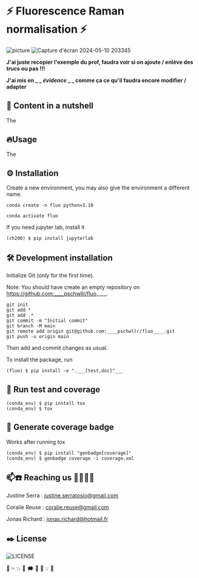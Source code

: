 # ⚡ Fluorescence Raman normalisation ⚡

![picture](https://github.com/jojorichard/Fluorescence_Raman_normalisation/assets/160879372/22fd9a95-884a-421d-abfe-041311cd3af8)
![Capture d'écran 2024-05-10 203345](https://github.com/jojorichard/Fluorescence_Raman_normalisation/assets/160879372/6c230a04-e5e5-43e0-9218-f44ae51f7aee)

**J'ai juste recopier l'exemple du prof, faudra voir si on ajoute / enlève des trucs ou pas !!!**

**J'ai mis en _ _ _évidence_ _ _ comme ça ce qu'il faudra encore modifier / adapter**


## 🎯 Content in a nutshell
The
## 🔥Usage
The
## ⚙️ Installation
Create a new environment, you may also give the environment a different name.
```
conda create -n fluo python=3.10 
```
```
conda activate fluo
```
If you need jupyter lab, install it

```
(ch200) $ pip install jupyterlab
```
## 🛠️ Development installation
Initialize Git (only for the first time).

Note: You should have create an empty repository on https://github.com:____pschwllr/fluo____.
```
git init
git add * 
git add .*
git commit -m "Initial commit" 
git branch -M main
git remote add origin git@github.com:____pschwllr/fluo____.git 
git push -u origin main
```
Then add and commit changes as usual.

To install the package, run
```
(fluo) $ pip install -e ".___[test,doc]"___
```
## 🔎 Run test and coverage
```
(conda_env) $ pip install tox
(conda_env) $ tox
```
## 🔌 Generate coverage badge
Works after running tox
```
(conda_env) $ pip install "genbadge[coverage]"
(conda_env) $ genbadge coverage -i coverage.xml
```
## 📫☎️ Reaching us 👩‍💻👨‍💻
Justine Serra : justine.serratosio@gmail.com

Coralie Reuse : coralie.reuse@gmail.com

Jonas Richard : jonas.richard@hotmail.fr
## ✒️ License
![LICENSE](https://github.com/jojorichard/Fluorescence_Raman_normalisation/blob/main/LICENSE)

💫
💦
💥
💯
🗯️
🧭
🚨
💡
 📄
   
